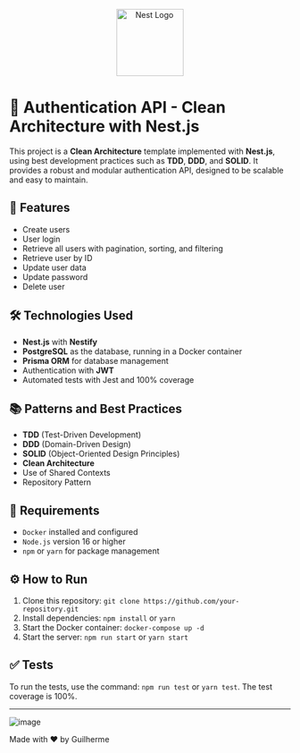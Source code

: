 <p align="center">
  <a href="http://nestjs.com/" target="blank"><img src="https://nestjs.com/img/logo-small.svg" width="120" alt="Nest Logo" /></a>
</p>

[circleci-image]: https://img.shields.io/circleci/build/github/nestjs/nest/master?token=abc123def456

<div class="container">
  <h1>🌟 Authentication API - Clean Architecture with Nest.js</h1>
  <p>
    This project is a <strong>Clean Architecture</strong> template implemented with <strong>Nest.js</strong>, 
    using best development practices such as <strong>TDD</strong>, <strong>DDD</strong>, and <strong>SOLID</strong>. 
    It provides a robust and modular authentication API, designed to be scalable and easy to maintain.
  </p>

  <h2>🚀 Features</h2>
  <ul>
    <li>Create users</li>
    <li>User login</li>
    <li>Retrieve all users with pagination, sorting, and filtering</li>
    <li>Retrieve user by ID</li>
    <li>Update user data</li>
    <li>Update password</li>
    <li>Delete user</li>


  </ul>

  <h2>🛠️ Technologies Used</h2>
  <ul>
    <li><strong>Nest.js</strong> with <strong>Nestify</strong></li>
    <li><strong>PostgreSQL</strong> as the database, running in a Docker container</li>
    <li><strong>Prisma ORM</strong> for database management</li>
    <li>Authentication with <strong>JWT</strong></li>
    <li>Automated tests with Jest and 100% coverage</li>
  </ul>

  <h2>📚 Patterns and Best Practices</h2>
  <ul>
    <li><strong>TDD</strong> (Test-Driven Development)</li>
    <li><strong>DDD</strong> (Domain-Driven Design)</li>
    <li><strong>SOLID</strong> (Object-Oriented Design Principles)</li>
    <li><strong>Clean Architecture</strong></li>
    <li>Use of Shared Contexts</li>
    <li>Repository Pattern</li>
  </ul>

  <h2>🐋 Requirements</h2>
  <ul>
    <li><code>Docker</code> installed and configured</li>
    <li><code>Node.js</code> version 16 or higher</li>
    <li><code>npm</code> or <code>yarn</code> for package management</li>
  </ul>

  <h2>⚙️ How to Run</h2>
  <ol>
    <li>Clone this repository: <code>git clone https://github.com/your-repository.git</code></li>
    <li>Install dependencies: <code>npm install</code> or <code>yarn</code></li>
    <li>Start the Docker container: <code>docker-compose up -d</code></li>
    <li>Start the server: <code>npm run start</code> or <code>yarn start</code></li>
  </ol>

  <h2>✅ Tests</h2>
  <p>
    To run the tests, use the command: <code>npm run test</code> or <code>yarn test</code>.
    The test coverage is 100%.
  </p>
</div>

  <hr/>
    
  ![image](https://github.com/user-attachments/assets/bf6293c4-6bd6-4642-b164-70a74643f864)

<footer>
  Made with ❤️ by Guilherme
</footer>
